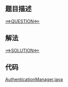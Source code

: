 ## 题目描述

[==>QUESTION<==](https://leetcode.cn/problems/design-authentication-manager/description/)

## 解法

[==>SOLUTION<==](https://leetcode.cn/problems/design-authentication-manager/solutions/2099432/she-ji-yi-ge-yan-zheng-xi-tong-by-leetco-kqqb/)

## 代码

[AuthenticationManager.java](https://github.com/Marshal7cc/leetcode-java/blob/master/src/hashtable/AuthenticationManager.java)


